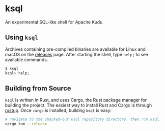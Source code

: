 # ksql

An experimental SQL-like shell for Apache Kudu.

## Using `ksql`

Archives containing pre-compiled binaries are available for Linux and macOS on
the [releases](https://github.com/danburkert/ksql/releases) page. After starting
the shell, type `help;` to see available commands.

```bash
$ ksql
ksql> help;
```

## Building from Source

`ksql` is written in Rust, and uses Cargo, the Rust package manager for building
the project. The easiest way to install Rust and Cargo is through
[rustup](https://rustup.rs/). Once `cargo` is installed, building `ksql` is
easy:

```bash
# navigate to the checked-out ksql repository directory, then run ksql:
cargo run --release
```
